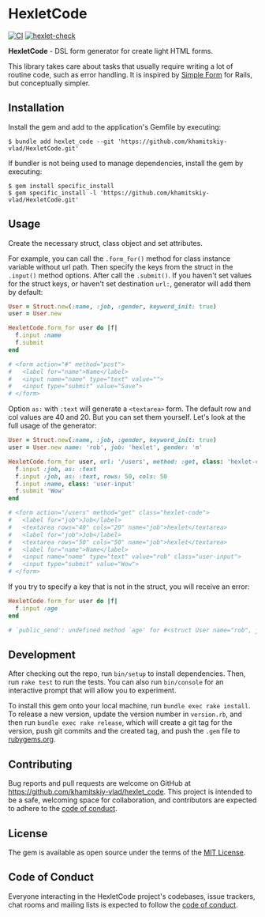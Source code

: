 # HexletCode
[![CI](https://github.com/khamitskiy-vlad/rails-project-63/actions/workflows/ci.yml/badge.svg)](https://github.com/khamitskiy-vlad/rails-project-63/actions/workflows/ci.yml) [![hexlet-check](https://github.com/khamitskiy-vlad/rails-project-63/actions/workflows/hexlet-check.yml/badge.svg)](https://github.com/khamitskiy-vlad/rails-project-63/actions/workflows/hexlet-check.yml)


**HexletCode** - DSL form generator for create light HTML forms.

This library takes care about tasks that usually require writing a lot of routine code, such as error handling. It is inspired by [Simple Form](https://github.com/heartcombo/simple_form) for Rails, but conceptually simpler.

## Installation

Install the gem and add to the application's Gemfile by executing:

    $ bundle add hexlet_code --git 'https://github.com/khamitskiy-vlad/HexletCode.git'

If bundler is not being used to manage dependencies, install the gem by executing:

    $ gem install specific_install 
    $ gem specific_install -l 'https://github.com/khamitskiy-vlad/HexletCode.git'

## Usage
Сreate the necessary struct, class object and set attributes.

For example, you can call the `.form_for()` method for class instance variable without url path. Then specify the keys from the struct in the `.input()` method options. After call the `.submit()`. If you haven't set values for the struct keys, or haven't set destination `url:`, generator will add them by default:

```ruby
User = Struct.new(:name, :job, :gender, keyword_init: true)
user = User.new

HexletCode.form_for user do |f|
  f.input :name
  f.submit
end

# <form action="#" method="post">
#   <label for="name">Name</label>
#   <input name="name" type="text" value="">
#   <input type="submit" value="Save">
# </form>
```

Option `as:` with `:text` will generate a `<textarea>` form. The default row and col values ​​are 40 and 20. But you can set them yourself. Let's look at the full usage of the generator:

```ruby
User = Struct.new(:name, :job, :gender, keyword_init: true)
user = User.new name: 'rob', job: 'hexlet', gender: 'm'

HexletCode.form_for user, url: '/users', method: :get, class: 'hexlet-code' do |f|
  f.input :job, as: :text
  f.input :job, as: :text, rows: 50, cols: 50
  f.input :name, class: 'user-input'
  f.submit 'Wow'
end

# <form action="/users" method="get" class="hexlet-code">
#   <label for="job">Job</label>
#   <textarea rows="40" cols="20" name="job">hexlet</textarea>
#   <label for="job">Job</label>
#   <textarea rows="50" cols="50" name="job">hexlet</textarea>
#   <label for="name">Name</label>
#   <input name="name" type="text" value="rob" class="user-input">
#   <input type="submit" value="Wow">
# </form>
```

If you try to specify a key that is not in the struct, you will receive an error:

```ruby
HexletCode.form_for user do |f|
  f.input :age
end

# `public_send': undefined method `age' for #<struct User name="rob", job="hexlet", gender="m"> (NoMethodError)
```

## Development

After checking out the repo, run `bin/setup` to install dependencies. Then, run `rake test` to run the tests. You can also run `bin/console` for an interactive prompt that will allow you to experiment.

To install this gem onto your local machine, run `bundle exec rake install`. To release a new version, update the version number in `version.rb`, and then run `bundle exec rake release`, which will create a git tag for the version, push git commits and the created tag, and push the `.gem` file to [rubygems.org](https://rubygems.org).

## Contributing

Bug reports and pull requests are welcome on GitHub at https://github.com/khamitskiy-vlad/hexlet_code. This project is intended to be a safe, welcoming space for collaboration, and contributors are expected to adhere to the [code of conduct](https://github.com/khamitskiy-vlad/hexlet_code/blob/main/CODE_OF_CONDUCT.md).

## License

The gem is available as open source under the terms of the [MIT License](https://opensource.org/licenses/MIT).

## Code of Conduct

Everyone interacting in the HexletCode project's codebases, issue trackers, chat rooms and mailing lists is expected to follow the [code of conduct](https://github.com/khamitskiy-vlad/hexlet_code/blob/main/CODE_OF_CONDUCT.md).
